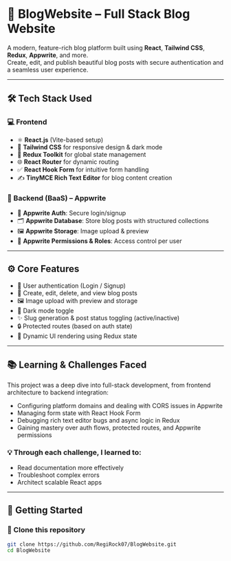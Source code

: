 # 🚀 BlogWebsite – Full Stack Blog Website

A modern, feature-rich blog platform built using **React**, **Tailwind CSS**, **Redux**, **Appwrite**, and more.  
Create, edit, and publish beautiful blog posts with secure authentication and a seamless user experience.

---

## 🛠️ Tech Stack Used

### 💻 Frontend

- ⚛️ **React.js** (Vite-based setup)
- 🎨 **Tailwind CSS** for responsive design & dark mode
- 🔄 **Redux Toolkit** for global state management
- 🌐 **React Router** for dynamic routing
- ✅ **React Hook Form** for intuitive form handling
- ✍️ **TinyMCE Rich Text Editor** for blog content creation

### 🧩 Backend (BaaS) – Appwrite

- 🔐 **Appwrite Auth**: Secure login/signup
- 🗂️ **Appwrite Database**: Store blog posts with structured collections
- 🖼️ **Appwrite Storage**: Image upload & preview
- 🎯 **Appwrite Permissions & Roles**: Access control per user

---

## ⚙️ Core Features

- 🔐 User authentication (Login / Signup)
- 📝 Create, edit, delete, and view blog posts
- 🖼️ Image upload with preview and storage
- 🌙 Dark mode toggle
- ✨ Slug generation & post status toggling (active/inactive)
- 🔒 Protected routes (based on auth state)
- 🧠 Dynamic UI rendering using Redux state

---

## 📚 Learning & Challenges Faced

This project was a deep dive into full-stack development, from frontend architecture to backend integration:

- Configuring platform domains and dealing with CORS issues in Appwrite
- Managing form state with React Hook Form
- Debugging rich text editor bugs and async logic in Redux
- Gaining mastery over auth flows, protected routes, and Appwrite permissions

### 💡 Through each challenge, I learned to:

- Read documentation more effectively
- Troubleshoot complex errors
- Architect scalable React apps

---

## 🚀 Getting Started

### 🔧 Clone this repository

```bash
git clone https://github.com/RegiRock07/BlogWebsite.git
cd BlogWebsite
